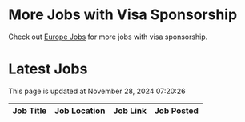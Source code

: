 # More Jobs with Visa Sponsorship

Check out [Europe Jobs](https://github.com/sureshparimi/europejobs#latest-jobs) for more jobs with visa sponsorship.

# Latest Jobs

This page is updated at November 28, 2024 07:20:26

| Job Title | Job Location | Job Link | Job Posted |
| --- | --- | --- | --- |
